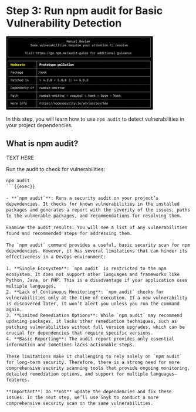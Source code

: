 # Step 3: Run npm audit for Basic Vulnerability Detection

<img src="../assets/npmaudit.png" height="200">

In this step, you will learn how to use `npm audit` to detect vulnerabilities in your project dependencies.

## What is npm audit?

TEXT HERE

Run the audit to check for vulnerabilities:

```plain
npm audit
```{{exec}}

- **`npm audit`**: Runs a security audit on your project’s dependencies. It checks for known vulnerabilities in the installed packages and generates a report with the severity of the issues, paths to the vulnerable packages, and recommendations for resolving them.

Examine the audit results. You will see a list of any vulnerabilities found and recommended steps for addressing them.

The `npm audit` command provides a useful, basic security scan for npm dependencies. However, it has several limitations that can hinder its effectiveness in a DevOps environment:

1. **Single Ecosystem**: `npm audit` is restricted to the npm ecosystem. It does not support other languages and frameworks like Python, Java, or PHP. This is a disadvantage if your application uses multiple languages.
2. **Lack of Continuous Monitoring**: `npm audit` checks for vulnerabilities only at the time of execution. If a new vulnerability is discovered later, it won’t alert you unless you run the command again.
3. **Limited Remediation Options**: While `npm audit` may recommend updating packages, it lacks other remediation techniques, such as patching vulnerabilities without full version upgrades, which can be crucial for dependencies that require specific versions.
4. **Basic Reporting**: The audit report provides only essential information and sometimes lacks actionable steps. 

These limitations make it challenging to rely solely on `npm audit` for long-term security. Therefore, there is a strong need for more comprehensive security scanning tools that provide ongoing monitoring, detailed remediation options, and support for multiple languages—features.

**Important**: Do **not** update the dependencies and fix these issues. In the next step, we’ll use Snyk to conduct a more comprehensive security scan on the same vulnerabilities.
